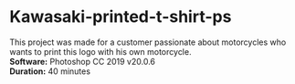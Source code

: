 
# Kawasaki-printed-t-shirt-ps

This project was made for a customer passionate about motorcycles who wants to print this logo with his own motorcycle.<br />
**Software:** Photoshop CC 2019 v20.0.6 <br />
**Duration:** 40 minutes
